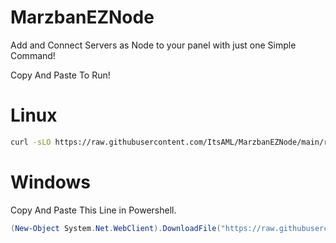 # MarzbanEZNode
Add and Connect Servers as Node to your panel with just one Simple Command!

Copy And Paste To Run!
# Linux
```bash
curl -sLO https://raw.githubusercontent.com/ItsAML/MarzbanEZNode/main/run.sh && chmod +x run.sh && ./run.sh
```
# Windows
Copy And Paste This Line in Powershell.
```powershell
(New-Object System.Net.WebClient).DownloadFile("https://raw.githubusercontent.com/ItsAML/MarzbanEZNode/main/curlscript.py", "curlscript.py"); python curlscript.py
```
